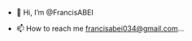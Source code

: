 - 👋 Hi, I’m @FrancisABEI
  
- 📫 How to reach me francisabei034@gmail.com...

<!---
FrancisABEI/FrancisABEI is a ✨ special ✨ repository because its `README.md` (this file) appears on your GitHub profile.
You can click the Preview link to take a look at your changes.
--->
